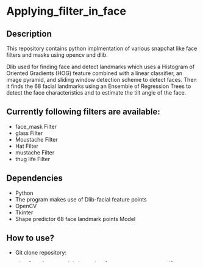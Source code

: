 # Applying_filter_in_face

## Description
This repository contains python implmentation of various snapchat like face filters and masks using opencv and dlib.

Dlib used for finding face and detect landmarks which uses a Histogram of Oriented Gradients (HOG) feature combined with a linear classifier, an image pyramid, and sliding window detection scheme to detect faces. Then it finds the 68 facial landmarks using an Ensemble of Regression Trees to detect the face characteristics and to estimate the tilt angle of the face.

## Currently following filters are available:
- face_mask Filter
- glass Filter
- Moustache Filter
- Hat Filter
- mustache Filter
- thug life Filter

## Dependencies
- Python
- The program makes use of Dlib-facial feature points
- OpenCV
- Tkinter
- Shape predictor 68 face landmark points Model

## How to use?
- Git clone repository:
    
      git clone https://github.com/kunalgupta777/OpenCV-Face-Filters

- Make sure to install the dependencies:

      pip install dlib
      pip install opencv-python
      conda install tk

- Executing program
  Before running the program, please navigate dlib model to the model folder. \
  To run type 
      
      python gui.py in terminal
      
- changes filters \
  click on bifferent filter buttons 
  
## outputs




# Thank You






